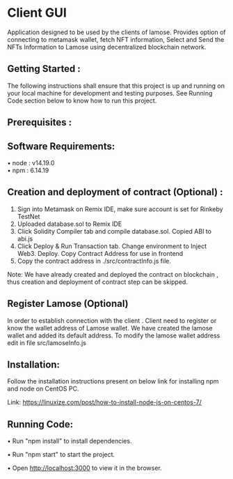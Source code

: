 # Client GUI 
Application designed to be used by the clients of lamose. Provides option of connecting to metamask wallet, fetch NFT information, Select and Send the NFTs Information to Lamose using decentralized blockchain network.

## Getting Started :
 
The following instructions shall ensure that this project is up and running on your local machine for development and testing purposes. 
See Running Code section below to know how to run this project.


## Prerequisites :

## Software Requirements:

•	node : v14.19.0  
•	npm  : 6.14.19

## Creation and deployment of contract (Optional) :
1. Sign into Metamask on Remix IDE, make sure account is set for Rinkeby TestNet
2. Uploaded database.sol to Remix IDE
3. Click Solidity Compiler tab and compile database.sol. Copied ABI to abi.js
4. Click Deploy & Run Transaction tab. Change environment to Inject Web3. Deploy. Copy Contract Address for use in frontend
5. Copy the contract address in ./src/contractInfo.js file.

Note: We have already created and deployed the contract on blockchain , thus creation and deployment of contract step can be skipped.

## Register Lamose (Optional)
In order to establish connection with the client . Client need to register or know the wallet address of Lamose wallet. 
We have created the lamose wallet and added its default address. To modify the lamose wallet address edit in file src/lamoseInfo.js


## Installation:
Follow the installation instructions present on below link for installing npm and node on CentOS PC.

Link: https://linuxize.com/post/how-to-install-node-js-on-centos-7/

## Running Code: 

•	Run "npm install" to install dependencies.

•	Run "npm start" to start the project.

•	Open [http://localhost:3000](http://localhost:3000) to view it in the browser.
